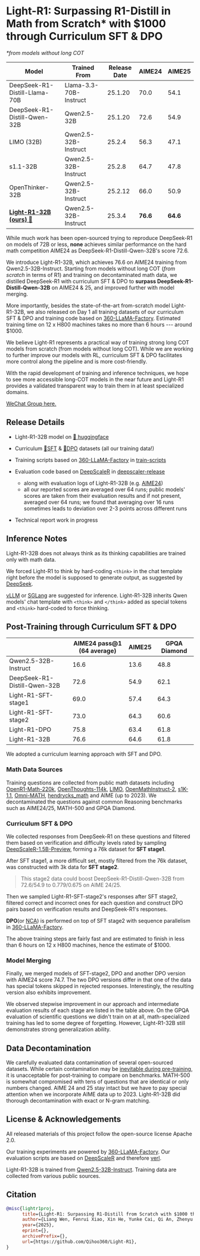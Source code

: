 # Light-R1: Surpassing R1-Distill in Math from Scratch\* with \$1000 through Curriculum SFT & DPO

*\*from models without long COT*


|Model|Trained From|Release Date|AIME24|AIME25|
| ---- | ---- | ---- | ---- | ---- |
|DeepSeek-R1-Distill-Llama-70B|Llama-3.3-70B-Instruct|25.1.20|70.0|54.1|
|DeepSeek-R1-Distill-Qwen-32B|Qwen2.5-32B|25.1.20|72.6|54.9|
|LIMO (32B)|Qwen2.5-32B-Instruct|25.2.4|56.3|47.1|
|s1.1-32B|Qwen2.5-32B-Instruct|25.2.8|64.7|47.8|
|OpenThinker-32B|Qwen2.5-32B-Instruct|25.2.12|66.0|50.9|
| [**Light-R1-32B (ours)** 🤗](https://huggingface.co/qihoo360/Light-R1-32B) |Qwen2.5-32B-Instruct|25.3.4|**76.6**|**64.6**| 


While much work has been open-sourced trying to reproduce DeepSeek-R1 on models of 72B or less, **none** achieves similar performance on the hard math competition AIME24 as DeepSeek-R1-Distill-Qwen-32B's score 72.6.

We introduce Light-R1-32B, which achieves 76.6 on AIME24 training from Qwen2.5-32B-Instruct. Starting from models without long COT (*from scratch* in terms of R1) and training on decontaminated math data, we distilled DeepSeek-R1 with curriculum SFT & DPO to **surpass DeepSeek-R1-Distill-Qwen-32B** on AIME24 & 25, and improved further with model merging.

More importantly, 
besides the state-of-the-art from-scratch model Light-R1-32B, we also released on Day 1 all training datasets of our curriculum SFT & DPO and training code based on [360-LLaMA-Factory](https://github.com/Qihoo360/360-LLaMA-Factory).
Estimated training time on 12 x H800 machines takes no more than 6 hours --- around \$1000.

We believe Light-R1 represents a practical way of training strong long COT models from scratch (from models without long COT). While we are working to further improve our models with RL, curriculum SFT & DPO facilitates more control along the pipeline and is more cost-friendly.

With the rapid development of training and inference techniques, we hope to see more accessible long-COT models in the near future and Light-R1 provides a validated transparent way to train them in at least specialized domains.

[WeChat Group here.](./wechat-group.JPG)

## Release Details

- Light-R1-32B model on [🤗 huggingface](https://huggingface.co/qihoo360/Light-R1-32B)

- Curriculum [🤗SFT](https://huggingface.co/datasets/qihoo360/Light-R1-SFTData) & [🤗DPO](https://huggingface.co/datasets/qihoo360/Light-R1-DPOData) datasets (all our training data!)

- Training scripts based on [360-LLaMA-Factory](https://github.com/Qihoo360/360-LLaMA-Factory) in [train-scripts](./train-scripts/)

- Evaluation code based on [DeepScaleR](https://github.com/agentica-project/deepscaler) in [deepscaler-release](./deepscaler-release/)
    - along with evaluation logs of Light-R1-32B (e.g. [AIME24](https://huggingface.co/qihoo360/Light-R1-32B/blob/main/evaluation-results.aime24.json))
    - all our reported scores are averaged over 64 runs; public models' scores are taken from their evaluation results and if not present, averaged over 64 runs; we found that averaging over 16 runs sometimes leads to deviation over 2-3 points across different runs

- Technical report work in progress

## Inference Notes

Light-R1-32B does not always think as its thinking capabilities are trained only with math data.

We forced Light-R1 to think by hard-coding `<think>` in the chat template right before the model is supposed to generate output, as suggested by [DeepSeek](https://x.com/deepseek_ai/status/1890324295181824107).

[vLLM](https://github.com/vllm-project/vllm) or [SGLang](https://github.com/sgl-project/sglang) are suggested for inference.
Light-R1-32B inherits Qwen models' chat template with `<think>` and `</think>` added as special tokens and `<think>` hard-coded to force thinking.


## Post-Training through Curriculum SFT & DPO

|  | AIME24 pass@1 (64 average) | AIME25 | GPQA Diamond |
| --- | --- | --- | --- |
| Qwen2.5-32B-Instruct | 16.6 | 13.6 | 48.8 |
| DeepSeek-R1-Distill-Qwen-32B | 72.6 | 54.9 | 62.1 |
| Light-R1-SFT-stage1 | 69.0 | 57.4 | 64.3 |
| Light-R1-SFT-stage2 | 73.0 | 64.3 | 60.6 |
| Light-R1-DPO | 75.8 | 63.4 | 61.8 |
| Light-R1-32B | 76.6 | 64.6 | 61.8 | 

We adopted a curriculum learning approach with SFT and DPO.

### Math Data Sources
Training questions are collected from public math datasets including [OpenR1-Math-220k](open-r1/OpenR1-Math-220k), [OpenThoughts-114k](https://huggingface.co/datasets/open-thoughts/OpenThoughts-114k), [LIMO](https://huggingface.co/datasets/GAIR/LIMO), [OpenMathInstruct-2](https://huggingface.co/datasets/nvidia/OpenMathInstruct-2), [s1K-1.1](https://huggingface.co/datasets/simplescaling/s1K-1.1), [Omni-MATH](https://huggingface.co/datasets/KbsdJames/Omni-MATH), [hendrycks_math](https://hf-mirror.com/datasets/baber/hendrycks_math) and AIME (up to 2023).
We decontaminated the questions against common Reasoning benchmarks such as AIME24/25, MATH-500 and GPQA Diamond.

### Curriculum SFT & DPO
We collected responses from DeepSeek-R1 on these questions and filtered them based on verification and difficulty levels rated by sampling [DeepScaleR-1.5B-Preview](https://huggingface.co/agentica-org/DeepScaleR-1.5B-Preview), forming a 76k dataset for **SFT stage1**.

After SFT stage1, a more difficult set, mostly filtered from the 76k dataset, was constructed with 3k data for **SFT stage2**.
> This stage2 data could boost DeepSeek-R1-Distill-Qwen-32B from 72.6/54.9 to 0.779/0.675 on AIME 24/25.

Then we sampled Light-R1-SFT-stage2's responses after SFT stage2, filtered correct and incorrect ones for each question and construct DPO pairs based on verification results and DeepSeek-R1's responses.

**DPO**(or [NCA](https://github.com/thu-ml/Noise-Contrastive-Alignment)) is performed on top of SFT stage2 with sequence parallelism in [360-LLaMA-Factory](https://github.com/Qihoo360/360-LLaMA-Factory).

The above training steps are fairly fast and are estimated to finish in less than 6 hours on 12 x H800 machines, hence the estimate of \$1000.

### Model Merging
Finally, we merged models of SFT-stage2, DPO and another DPO version with AIME24 score 74.7.
The two DPO versions differ in that one of the data has special tokens skipped in rejected responses. Interestingly, the resulting version also exhibits improvement.

We observed stepwise improvement in our approach and intermediate evaluation results of each stage are listed in the table above.
On the GPQA evaluation of scientific questions we didn't train on at all, math-specialized training has led to some degree of forgetting. However, Light-R1-32B still demonstrates strong generalization ability. 



## Data Decontamination

We carefully evaluated data contamination of several open-sourced datasets.
While certain contamination may be [inevitable during pre-training](https://x.com/DimitrisPapail/status/1888325914603516214),
it is unacceptable for post-training to compare on benchmarks.
MATH-500 is somewhat compromised with tens of questions that are identical or only numbers changed. AIME 24 and 25 stay intact but we have to pay special attention when we incorporate AIME data up to 2023.
Light-R1-32B did thorough decontamination with exact or N-gram matching.


## License & Acknowledgements

All released materials of this project follow the open-source license Apache 2.0.

Our training experiments are powered by [360-LLaMA-Factory](https://github.com/Qihoo360/360-LLaMA-Factory).
Our evaluation scripts are based on [DeepScaleR](https://github.com/agentica-project/deepscaler) and therefore [verl](https://github.com/volcengine/veRL).

Light-R1-32B is trained from [Qwen2.5-32B-Instruct](https://huggingface.co/Qwen/Qwen2.5-32B-Instruct).
Training data are collected from various public sources.


## Citation

```bibtex
@misc{lightr1proj,
      title={Light-R1: Surpassing R1-Distill from Scratch with $1000 through Curriculum SFT & DPO}, 
      author={Liang Wen, Fenrui Xiao, Xin He, Yunke Cai, Qi An, Zhenyu Duan, Yimin Du, Junchen Liu, Lifu Tang, Xiaowei Lv, Haosheng Zou, Yongchao Deng, Shousheng Jia, Xiangzheng Zhang},
      year={2025},
      eprint={},
      archivePrefix={},
      url={https://github.com/Qihoo360/Light-R1}, 
}
```
